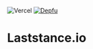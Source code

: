 ![Vercel](https://therealsujitk-vercel-badge.vercel.app/?app=laststance-io) [![Depfu](https://badges.depfu.com/badges/a40b82f36f9bf23a3f4f927e2ae9be7d/overview.svg)](https://depfu.com/github/laststance/laststance.io?project_id=14236)

# Laststance.io
